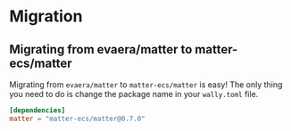# Migration
## Migrating from evaera/matter to matter-ecs/matter
Migrating from `evaera/matter` to `matter-ecs/matter` is easy! The only thing you need to do is change the package name in your `wally.toml` file.

  ```toml title="wally.toml"
  [dependencies]
  matter = "matter-ecs/matter@0.7.0"
  ```
